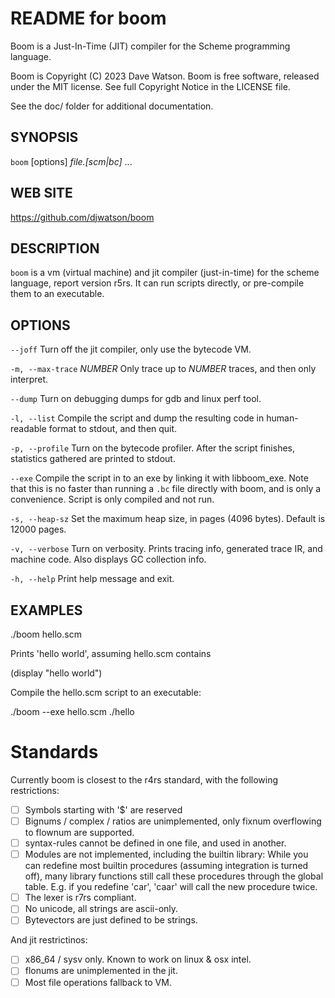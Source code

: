 # README for boom

Boom is a Just-In-Time (JIT) compiler for the Scheme programming language.

Boom is Copyright (C) 2023 Dave Watson.
Boom is free software, released under the MIT license.
See full Copyright Notice in the LICENSE file.

See the doc/ folder for additional documentation.

## SYNOPSIS

`boom` [options] *file.[scm|bc]* ...

## WEB SITE

https://github.com/djwatson/boom


## DESCRIPTION

`boom` is a vm (virtual machine) and jit compiler (just-in-time) for the scheme
language, report version r5rs.  It can run scripts directly, or pre-compile them
to an executable.


## OPTIONS

`--joff`
  Turn off the jit compiler, only use the bytecode VM.

`-m, --max-trace`  *NUMBER* 
  Only trace up to *NUMBER* traces, and then only interpret.

`--dump`
  Turn on debugging dumps for gdb and linux perf tool.

`-l, --list`
  Compile the script and dump the resulting code in human-readable
  format to stdout, and then quit.

`-p, --profile`
  Turn on the bytecode profiler.  After the script finishes,
  statistics gathered are printed to stdout.

`--exe`
  Compile the script in to an exe by linking it with libboom_exe.
  Note that this is no faster than running a `.bc` file directly
  with boom, and is only a convenience.  Script is only compiled
  and not run.

`-s, --heap-sz`
  Set the maximum heap size, in pages (4096 bytes).  Default is 12000 pages.

`-v, --verbose`
  Turn on verbosity.  Prints tracing info, generated trace IR, and
  machine code.  Also displays GC collection info.

`-h, --help`
  Print help message and exit.

## EXAMPLES

  ./boom hello.scm

Prints 'hello world', assuming hello.scm contains

  (display "hello world")

Compile the hello.scm script to an executable:

  ./boom --exe hello.scm
  ./hello


# Standards

Currently boom is closest to the r4rs standard, with the following
restrictions:

- [ ] Symbols starting with '$' are reserved
- [ ] Bignums / complex / ratios are unimplemented, only fixnum
      overflowing to flownum are supported.
- [ ] syntax-rules cannot be defined in one file, and used in another.
- [ ] Modules are not implemented, including the builtin library:
      While you can redefine most builtin procedures (assuming
      integration is turned off), many library functions still call
      these procedures through the global table.  E.g. if you redefine
      'car', 'caar' will call the new procedure twice.
- [ ] The lexer is r7rs compliant.
- [ ] No unicode, all strings are ascii-only.
- [ ] Bytevectors are just defined to be strings.

And jit restrictinos:

- [ ] x86_64 / sysv only.  Known to work on linux & osx intel.
- [ ] flonums are unimplemented in the jit.
- [ ] Most file operations fallback to VM.
